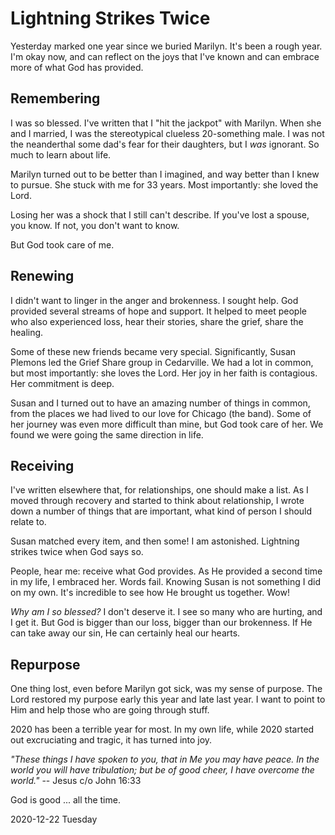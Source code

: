 # Lightning Strikes Twice

Yesterday marked one year since we buried Marilyn.
It's been a rough year. I'm okay now, and can reflect on the joys
that I've known and can embrace more of what God has provided.

## Remembering

I was so blessed. 
I've written that I "hit the jackpot" with Marilyn.
When she and I married, I was the stereotypical clueless 20-something
male. I was not the neanderthal some dad's fear for their daughters,
but I *was* ignorant. So much to learn about life.

Marilyn turned out to be better than I imagined,
and way better than I knew to pursue. She stuck with me for 33 years.
Most importantly: she loved the Lord.

Losing her was a shock that I still can't describe.
If you've lost a spouse, you know. If not, you don't want to know.

But God took care of me.

## Renewing

I didn't want to linger in the anger and brokenness. I sought help.
God provided several streams of hope and support.
It helped to meet people who also experienced loss,
hear their stories, share the grief, share the healing.

Some of these new friends became very special. Significantly,
Susan Plemons led the Grief Share group in Cedarville. We had a lot
in common, but most importantly: she loves the Lord.
Her joy in her faith is contagious. Her commitment is deep.

Susan and I turned out to have an amazing number of things in common,
from the places we had lived to our love for Chicago (the band).
Some of her journey was even more difficult than mine, but God took care
of her. We found we were going the same direction in life.

## Receiving

I've written elsewhere that, for relationships, one should make a list.
As I moved through recovery and started to think about relationship,
I wrote down a number of things that are important, what kind of person
I should relate to.

Susan matched every item, and then some!
I am astonished. Lightning strikes twice when God says so.

People, hear me: receive what God provides.
As He provided a second time in my life, I embraced her.
Words fail. Knowing Susan is not something I did on my own.
It's incredible to see how He brought us together. Wow!

*Why am I so blessed?*
I don't deserve it. I see so many who are hurting, and I get it.
But God is bigger than our loss, bigger than our brokenness.
If He can take away our sin, He can certainly heal our hearts.

## Repurpose

One thing lost, even before Marilyn got sick, was my sense of purpose.
The Lord restored my purpose early this year and late last year.
I want to point to Him and help those who are going through stuff.

2020 has been a terrible year for most. In my own life,
while 2020 started out excruciating and tragic, it has turned into joy.

*"These things I have spoken to you, that in Me you may have peace.
In the world you will have tribulation; but be of good cheer,
I have overcome the world."* -- Jesus c/o John 16:33

God is good ... all the time.

2020-12-22 Tuesday


